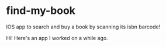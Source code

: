 # find-my-book
IOS app to search and buy a book by scanning its isbn barcode!

Hi! 
Here's an app I worked on a while ago.
